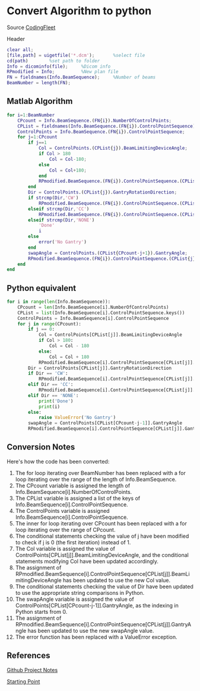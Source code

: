 # Convert Algorithm to python

Source [CodingFleet](https://codingfleet.com/code-converter/matlab/python/)

Header

```Matlab
clear all;
[file,path] = uigetfile('*.dcm');       %select file
cd(path)        %set path to folder
Info = dicominfo(file);     %Dicom info
RPmodified = Info;          %New plan file
FN = fieldnames(Info.BeamSequence);     %Number of beams
BeamNumber = length(FN);
```

## Matlab Algorithm

```Matlab
for i=1:BeamNumber
    CPcount = Info.BeamSequence.(FN{i}).NumberOfControlPoints;
    CPList = fieldnames(Info.BeamSequence.(FN{i}).ControlPointSequence);
    ControlPoints = Info.BeamSequence.(FN{i}).ControlPointSequence;
    for j=1:CPcount
        if j==1
            Col = ControlPoints.(CPList{j}).BeamLimitingDeviceAngle;
            if Col > 180
                Col = Col-180;   
            else 
                Col = Col+180;
            end
            RPmodified.BeamSequence.(FN{i}).ControlPointSequence.(CPList{j}).BeamLimitingDeviceAngle = Col;
        end
        Dir = ControlPoints.(CPList{j}).GantryRotationDirection;
        if strcmp(Dir,'CW')
            RPmodified.BeamSequence.(FN{i}).ControlPointSequence.(CPList{j}).GantryRotationDirection = 'CC';
        elseif strcmp(Dir,'CC')
            RPmodified.BeamSequence.(FN{i}).ControlPointSequence.(CPList{j}).GantryRotationDirection = 'CW';
        elseif strcmp(Dir,'NONE')
            'Done'
            i
        else
            error('No Gantry')
        end
        swapAngle = ControlPoints.(CPList{CPcount-j+1}).GantryAngle;
        RPmodified.BeamSequence.(FN{i}).ControlPointSequence.(CPList{j}).GantryAngle = swapAngle;
    end
end
```

## Python equivalent

```Python
for i in range(len(Info.BeamSequence)):
    CPcount = len(Info.BeamSequence[i].NumberOfControlPoints)
    CPList = list(Info.BeamSequence[i].ControlPointSequence.keys())
    ControlPoints = Info.BeamSequence[i].ControlPointSequence
    for j in range(CPcount):
        if j == 0:
            Col = ControlPoints[CPList[j]].BeamLimitingDeviceAngle
            if Col > 180:
                Col = Col - 180
            else:
                Col = Col + 180
            RPmodified.BeamSequence[i].ControlPointSequence[CPList[j]].BeamLimitingDeviceAngle = Col
        Dir = ControlPoints[CPList[j]].GantryRotationDirection
        if Dir == 'CW':
            RPmodified.BeamSequence[i].ControlPointSequence[CPList[j]].GantryRotationDirection = 'CC'
        elif Dir == 'CC':
            RPmodified.BeamSequence[i].ControlPointSequence[CPList[j]].GantryRotationDirection = 'CW'
        elif Dir == 'NONE':
            print('Done')
            print(i)
        else:
            raise ValueError('No Gantry')
        swapAngle = ControlPoints[CPList[CPcount-j-1]].GantryAngle
        RPmodified.BeamSequence[i].ControlPointSequence[CPList[j]].GantryAngle = swapAngle

```

## Conversion Notes

Here's how the code has been converted:

1. The for loop iterating over BeamNumber has been replaced with a for loop iterating over the range of the length of Info.BeamSequence.
1. The CPcount variable is assigned the length of Info.BeamSequence[i].NumberOfControlPoints.
1. The CPList variable is assigned a list of the keys of Info.BeamSequence[i].ControlPointSequence.
1. The ControlPoints variable is assigned Info.BeamSequence[i].ControlPointSequence.
1. The inner for loop iterating over CPcount has been replaced with a for loop iterating over the range of CPcount.
1. The conditional statements checking the value of j have been modified to check if j is 0 (the first iteration) instead of 1.
1. The Col variable is assigned the value of ControlPoints[CPList[j]].BeamLimitingDeviceAngle, and the conditional statements modifying Col have been updated accordingly.
1. The assignment of RPmodified.BeamSequence[i].ControlPointSequence[CPList[j]].BeamLimitingDeviceAngle has been updated to use the new Col value.
1. The conditional statements checking the value of Dir have been updated to use the appropriate string comparisons in Python.
1. The swapAngle variable is assigned the value of ControlPoints[CPList[CPcount-j-1]].GantryAngle, as the indexing in Python starts from 0.
1. The assignment of RPmodified.BeamSequence[i].ControlPointSequence[CPList[j]].GantryAngle has been updated to use the new swapAngle value.
1. The error function has been replaced with a ValueError exception.

## References

[Github Project Notes](https://github.com/chriskiehl/Gooey/blob/master/docs/packaging/Packaging-Gooey.md)

[Starting Point](https://chriskiehl.com/article/packaging-gooey-with-pyinstaller)
